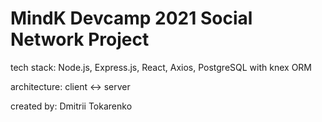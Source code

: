 # MindK Devcamp 2021 Social Network Project

tech stack: Node.js, Express.js, React, Axios, PostgreSQL with knex ORM

architecture: client <-> server

created by: Dmitrii Tokarenko
